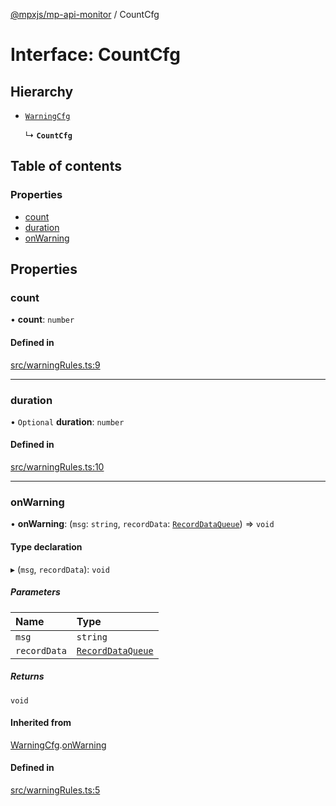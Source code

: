 [@mpxjs/mp-api-monitor](../index.md) / CountCfg

# Interface: CountCfg

## Hierarchy

- [`WarningCfg`](WarningCfg.md)

  ↳ **`CountCfg`**

## Table of contents

### Properties

- [count](CountCfg.md#count)
- [duration](CountCfg.md#duration)
- [onWarning](CountCfg.md#onwarning)

## Properties

### count

• **count**: `number`

#### Defined in

[src/warningRules.ts:9](https://github.com/mpx-ecology/mp-api-monitor/blob/95e0f31/src/warningRules.ts#L9)

___

### duration

• `Optional` **duration**: `number`

#### Defined in

[src/warningRules.ts:10](https://github.com/mpx-ecology/mp-api-monitor/blob/95e0f31/src/warningRules.ts#L10)

___

### onWarning

• **onWarning**: (`msg`: `string`, `recordData`: [`RecordDataQueue`](RecordDataQueue.md)) => `void`

#### Type declaration

▸ (`msg`, `recordData`): `void`

##### Parameters

| Name | Type |
| :------ | :------ |
| `msg` | `string` |
| `recordData` | [`RecordDataQueue`](RecordDataQueue.md) |

##### Returns

`void`

#### Inherited from

[WarningCfg](WarningCfg.md).[onWarning](WarningCfg.md#onwarning)

#### Defined in

[src/warningRules.ts:5](https://github.com/mpx-ecology/mp-api-monitor/blob/95e0f31/src/warningRules.ts#L5)
